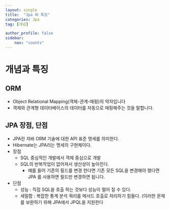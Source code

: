 ```yaml
---
layout: single
title:  "Jpa 와 특징"
categories: Jpa
tag: [개념]

author_profile: false
sidebar:
    nav: "counts"
---
```


# 개념과 특징

## ORM

- Object Relational Mapping(객체-관계-매핑)의 약자입니다
- 객체와 관계형 데이터베이스의 데이터를 자동으로 매핑해주는 것을 말합니다.

## JPA 장점, 단점

- JPA란 자바 ORM 기술에 대한 API 표준 명세를 의미한다.
- Hibernate는 JPA라는 명세의 구현체이다.
- 장점
    - SQL 중심적인 개발에서 객체 중심으로 개발
    - SQL의 반복작업이 없어져서 생산성이 높아진다.
        - 예를 들어 기존의 필드를 변경 한다면 기존 모든 SQL을 변경해야 했다면 JPA 를 사용하면 필드만 변경하면 됩니다.
- 단점
    - 성능 : 직접 SQL을 호출 하는 것보다 성능이 떨어 질 수 있다.
    - 세밀함 : 복잡한 통계 분석 쿼리를 메서드 호출로 처리하기 힘들다. (이러한 문제를 보완하기 위해 JPA에서 JPQL을 지원한다



